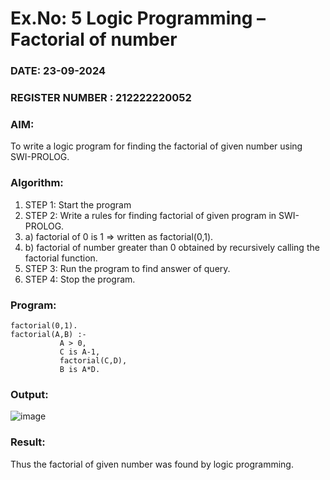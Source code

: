 # Ex.No: 5   Logic Programming – Factorial of number   
### DATE:  23-09-2024                                                                          
### REGISTER NUMBER : 212222220052
### AIM: 
To  write  a logic program for finding the factorial of given number using SWI-PROLOG. 
### Algorithm:
1. STEP 1: Start the program
2. STEP 2:  Write a rules for finding factorial of given program in SWI-PROLOG.
3.   a)	factorial of 0 is 1 => written as factorial(0,1).
4.   b)	factorial of number greater than 0 obtained by recursively calling the factorial    function.
5. STEP 3: Run the program  to find answer of  query.
6. STEP 4: Stop the program.

### Program:
```
factorial(0,1).
factorial(A,B) :-  
           A > 0, 
           C is A-1,
           factorial(C,D),
           B is A*D.
```


### Output:


![image](https://github.com/santhoshkumar24263/AI_Lab_2023-24/assets/127171952/9c1dec7b-e4c6-487a-b313-b3a36b71d3d6)


### Result:
Thus the factorial of given number was found by logic programming. 
